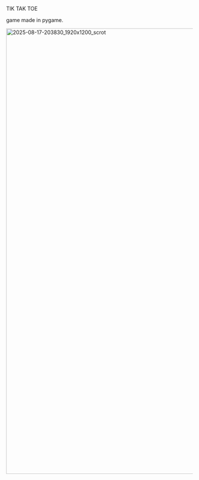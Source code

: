 TIK TAK TOE

game made in pygame. 


<img width="1920" height="1200" alt="2025-08-17-203830_1920x1200_scrot" src="https://github.com/user-attachments/assets/3ed8b242-c9d7-4073-9396-c803f7c54899" />
